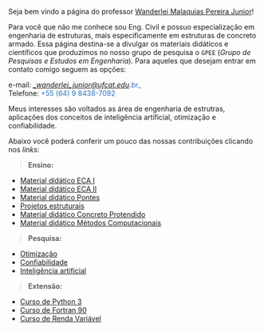 Seja bem vindo a página do professor [Wanderlei Malaquias Pereira Junior](http://lattes.cnpq.br/2449347153075493)!  

Para você que não me conhece sou Eng. Civil e possuo especialização em engenharia de estruturas, mais especificamente em estruturas de concreto armado. Essa página destina-se a divulgar os materiais didáticos e científicos que produzimos no nosso grupo de pesquisa o `GPEE` (_Grupo de Pesquisas e Estudos em Engenharia_). Para aqueles que desejam entrar em contato comigo seguem as opções:

e-mail: <span style="color:#2a73bb"><i>_wanderlei_junior@ufcat.edu.br_</i></span>   
Telefone: <span style="color:#2a73bb">+55 (64) 9 8438-7092</span>    

Meus interesses são voltados as área de engenharia de estrutras, aplicações dos conceitos de inteligência artificial, otimização e confiabilidade. 

Abaixo você poderá conferir um pouco das nossas contribuições clicando nos _links_:

> **Ensino:**
- [Material didático ECA I](https://drive.google.com/drive/folders/1L21fwNn3AjdCZ2XKQHoK3whxDoyA-oO9?usp=sharing)  
- [Material didático ECA II]()  
- [Material didático Pontes]()
- [Projetos estruturais]()    
- [Material didático Concreto Protendido]()      
- [Material didático Métodos Computacionais]()  

> **Pesquisa:**
- [Otimização]()
- [Confiabilidade]()
- [Inteligência artificial]()


> **Extensão:**
- [Curso de Python 3]()  
- [Curso de Fortran 90]()  
- [Curso de Renda Variável]()  
